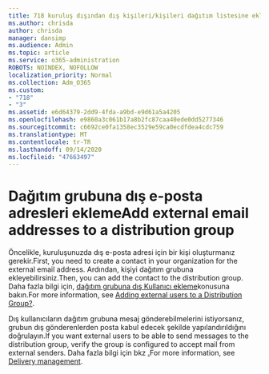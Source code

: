 ```yaml
---
title: 718 kuruluş dışından dış kişileri/kişileri dağıtım listesine ekleme
ms.author: chrisda
author: chrisda
manager: dansimp
ms.audience: Admin
ms.topic: article
ms.service: o365-administration
ROBOTS: NOINDEX, NOFOLLOW
localization_priority: Normal
ms.collection: Adm_O365
ms.custom:
- "718"
- "3"
ms.assetid: e6d64379-2dd9-4fda-a9bd-e9d61a5a4205
ms.openlocfilehash: e9860a3c061b17a8b2fc87caa40ede0dd5277346
ms.sourcegitcommit: c6692ce0fa1358ec3529e59ca0ecdfdea4cdc759
ms.translationtype: MT
ms.contentlocale: tr-TR
ms.lasthandoff: 09/14/2020
ms.locfileid: "47663497"
---
```

# <a name="add-external-email-addresses-to-a-distribution-group"></a><span data-ttu-id="abf72-102">Dağıtım grubuna dış e-posta adresleri ekleme</span><span class="sxs-lookup"><span data-stu-id="abf72-102">Add external email addresses to a distribution group</span></span>

<span data-ttu-id="abf72-103">Öncelikle, kuruluşunuzda dış e-posta adresi için bir kişi oluşturmanız gerekir.</span><span class="sxs-lookup"><span data-stu-id="abf72-103">First, you need to create a contact in your organization for the external email address.</span></span> <span data-ttu-id="abf72-104">Ardından, kişiyi dağıtım grubuna ekleyebilirsiniz.</span><span class="sxs-lookup"><span data-stu-id="abf72-104">Then, you can add the contact to the distribution group.</span></span> <span data-ttu-id="abf72-105">Daha fazla bilgi için, [dağıtım grubuna dış Kullanıcı ekleme](https://support.office.com/client/caa0f310-0bb7-48e3-8ad2-cb358b53bbba)konusuna bakın.</span><span class="sxs-lookup"><span data-stu-id="abf72-105">For more information, see [Adding external users to a Distribution Group?](https://support.office.com/client/caa0f310-0bb7-48e3-8ad2-cb358b53bbba).</span></span>

<span data-ttu-id="abf72-106">Dış kullanıcıların dağıtım grubuna mesaj gönderebilmelerini istiyorsanız, grubun dış gönderenlerden posta kabul edecek şekilde yapılandırıldığını doğrulayın.</span><span class="sxs-lookup"><span data-stu-id="abf72-106">If you want external users to be able to send messages to the distribution group, verify the group is configured to accept mail from external senders.</span></span> <span data-ttu-id="abf72-107">Daha fazla bilgi için bkz [.](https://technet.microsoft.com/library/bb124513.aspx#deliverymanagement)</span><span class="sxs-lookup"><span data-stu-id="abf72-107">For more information, see [Delivery management](https://technet.microsoft.com/library/bb124513.aspx#deliverymanagement).</span></span>
